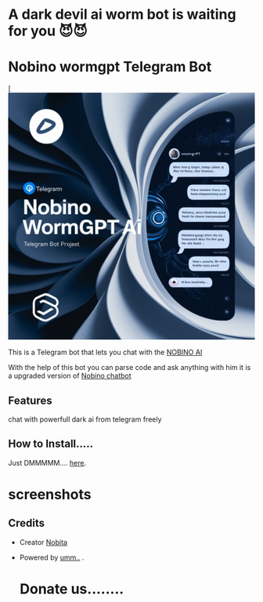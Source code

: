 # A dark devil ai worm bot is waiting for you 😈😈

# Nobino wormgpt Telegram Bot

[![nobino](https://github.com/Itx-me-king/Nobinowormgptai/blob/main/image1.jpg)

This is a Telegram bot that lets you chat with the [NOBINO AI](https://t.me/nobinowormgpt_bot)

With the help of this bot you can parse code and ask anything with him it is a upgraded version of [Nobino chatbot](https://t.me/nobinochatbot)

## Features
chat with powerfull dark ai from telegram freely 

## How to Install.....

Just DMMMMM.... [here](https://t.me/nobinowormgpt_bot).

# screenshots



## Credits

- Creator [Nobita](https://t.me/riyal_nobi)
- Powered by [umm..](https://t.me/unknownworld_0) .

  # Donate us........

  
